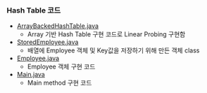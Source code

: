 ### Hash Table 코드
- <a href="https://github.com/hongjw1991/java-data_structure-algorithm/blob/master/Data_Structure/Hash_Table/ArrayBackedHashTable.java">ArrayBackedHashTable.java</a>
    - Array 기반 Hash Table 구현 코드로 Linear Probing 구현함
- <a href="https://github.com/hongjw1991/java-data_structure-algorithm/blob/master/Data_Structure/Hash_Table/StoredEmployee.java">StoredEmployee.java</a>
    - 배열에 Employee 객체 및 Key값을 저장하기 위해 만든 객체 class
- <a href="https://github.com/hongjw1991/java-data_structure-algorithm/blob/master/Data_Structure/Hash_Table/Employee.java">Employee.java</a>
    - Employee 객체 구현 코드
- <a href="https://github.com/hongjw1991/java-data_structure-algorithm/blob/master/Data_Structure/Hash_Table/Main.java">Main.java</a>
    - Main method 구현 코드
